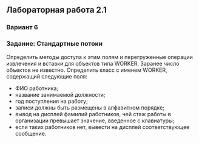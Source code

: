 ## Лабораторная работа 2.1
### Вариант 6  
### Задание: Стандартные потоки
Определить методы доступа к этим полям и перегруженные операции
извлечения и вставки для объектов типа WORKER.
Заранее число объектов не известно.
Определить класс с именем WORKER, содержащий следующие поля:
* ФИО работника;  
* название занимаемой должности;  
* год поступления на работу;
* записи должны быть размещены в алфавитном порядке;
* вывод на дисплей фамилий работников, чей стаж работы в
организации превышает значение, введенное с клавиатуры;
* если таких работников нет, вывести на дисплей соответствующее
сообщение.
